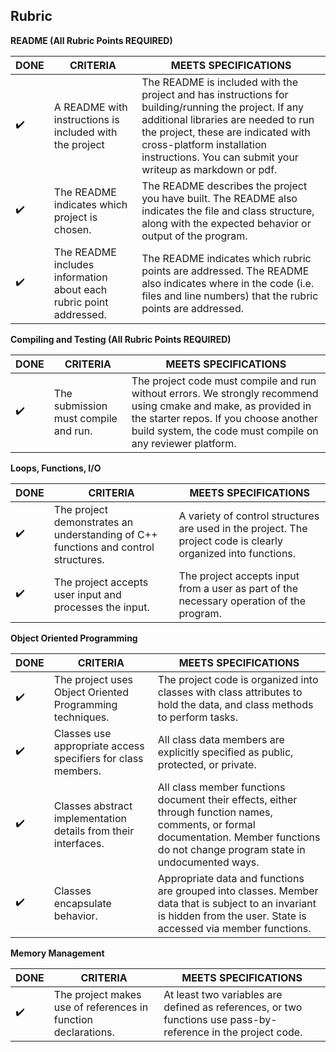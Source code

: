 
## Rubric

__README (All Rubric Points REQUIRED)__

|DONE | CRITERIA | MEETS SPECIFICATIONS|
|-- | -- | --|
| :heavy_check_mark: | A README with instructions is included with the project |The README is included with the project and has instructions for building/running the project. If any additional libraries are needed to run the project, these are indicated with cross-platform installation instructions. You can submit your writeup as markdown or pdf.|
| :heavy_check_mark: | The README indicates which project is chosen. | The README describes the project you have built. The README also indicates the file and class structure, along with the expected behavior or output of the program. |
| :heavy_check_mark: | The README includes information about each rubric point addressed. | The README indicates which rubric points are addressed. The README also indicates where in the code (i.e. files and line numbers) that the rubric points are addressed. |

__Compiling and Testing (All Rubric Points REQUIRED)__

|DONE | CRITERIA | MEETS SPECIFICATIONS|
|-- | -- | --|
| :heavy_check_mark: | The submission must compile and run. | The project code must compile and run without errors. We strongly recommend using cmake and make, as provided in the starter repos. If you choose another build system, the code must compile on any reviewer platform. |

__Loops, Functions, I/O__

|DONE | CRITERIA | MEETS SPECIFICATIONS|
|-- | -- | --|
| :heavy_check_mark: | The project demonstrates an understanding of C++ functions and control structures.| A variety of control structures are used in the project. The project code is clearly organized into functions.|
| :heavy_check_mark: | The project accepts user input and processes the input.|The project accepts input from a user as part of the necessary operation of the program.|

__Object Oriented Programming__

|DONE | CRITERIA | MEETS SPECIFICATIONS|
|-- | -- | --|
| :heavy_check_mark: | The project uses Object Oriented Programming techniques. | The project code is organized into classes with class attributes to hold the data, and class methods to perform tasks. |
| :heavy_check_mark: | Classes use appropriate access specifiers for class members. | All class data members are explicitly specified as public, protected, or private.|
| :heavy_check_mark: | Classes abstract implementation details from their interfaces. | All class member functions document their effects, either through function names, comments, or formal documentation. Member functions do not change program state in undocumented ways.|
| :heavy_check_mark: | Classes encapsulate behavior. | Appropriate data and functions are grouped into classes. Member data that is subject to an invariant is hidden from the user. State is accessed via member functions.||

__Memory Management__

|DONE | CRITERIA | MEETS SPECIFICATIONS|
|-- | -- | --|
| :heavy_check_mark: | The project makes use of references in function declarations. | At least two variables are defined as references, or two functions use pass-by-reference in the project code.|

